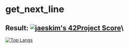 # get_next_line

## Result: [![jaeskim's 42Project Score](https://badge42.herokuapp.com/api/project/hsabir/get_next_line)](https://github.com/JaeSeoKim/badge42)\
[![Top Langs](https://github-readme-stats.vercel.app/api/top-langs/?username=1mthe0wl&layout=compact)](https://github.com/anuraghazra/github-readme-stats)
